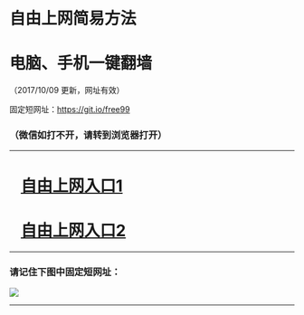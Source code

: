 ﻿# 自由上网简易方法

# 电脑、手机一键翻墙

（2017/10/09 更新，网址有效）

固定短网址：https://git.io/free99

### （微信如打不开，请转到浏览器打开）


***





# &nbsp;&nbsp; <a href="http://ft286788959.fwq-tz-1001.info/fwqtz01.html?t=10090018997 " target="_blank">自由上网入口1</a>
# &nbsp;&nbsp; <a href="http://ft3133827646.fwq-tz-1002.info/fwqtz02.html?t=100900129031 " target="_blank">自由上网入口2</a>
***

### 请记住下图中固定短网址：

<img src="https://s3-us-west-2.amazonaws.com/fwq-1001/yjfq-20170905okok.png" /> 


***

